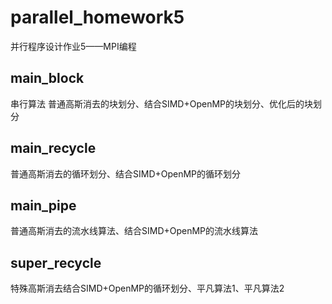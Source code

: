 # parallel_homework5
并行程序设计作业5——MPI编程
## main_block
串行算法
普通高斯消去的块划分、结合SIMD+OpenMP的块划分、优化后的块划分
## main_recycle
普通高斯消去的循环划分、结合SIMD+OpenMP的循环划分
## main_pipe
普通高斯消去的流水线算法、结合SIMD+OpenMP的流水线算法
## super_recycle
特殊高斯消去结合SIMD+OpenMP的循环划分、平凡算法1、平凡算法2
